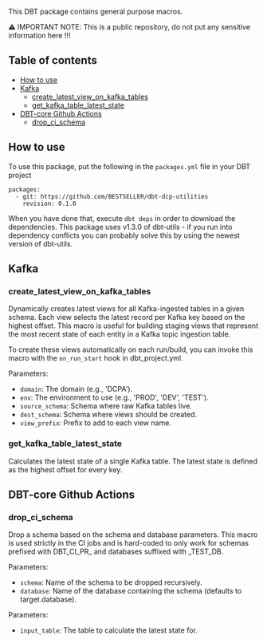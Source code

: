 This DBT package contains general purpose macros.

⚠️ IMPORTANT NOTE: This is a public repository, do not put any sensitive information here !!!

## Table of contents

* [How to use](#howto-use)
* [Kafka](#kafka)
  * [create_latest_view_on_kafka_tables](#create_latest_view_on_kafka_tables)
  * [get_kafka_table_latest_state](#get_kafka_table_latest_state)
* [DBT-core Github Actions](#DBT-coreGithubActions)
  * [drop_ci_schema](#drop_ci_schema)

## How to use
To use this package, put the following in the `packages.yml` file in your DBT project
```
packages:
  - git: https://github.com/BESTSELLER/dbt-dcp-utilities
    revision: 0.1.0
```
When you have done that, execute `dbt deps` in order to download the dependencies.
This package uses v1.3.0 of dbt-utils - if you run into dependency conflicts you can probably solve this by using the newest version of dbt-utils.

## Kafka

### create_latest_view_on_kafka_tables
Dynamically creates latest views for all Kafka-ingested tables in a given schema.
Each view selects the latest record per Kafka key based on the highest offset.
This macro is useful for building staging views that represent the most recent state
of each entity in a Kafka topic ingestion table.

To create these views automatically on each run/build, you can invoke this macro with
the `on_run_start` hook in dbt_project.yml.

Parameters:
  - `domain`: The domain (e.g., 'DCPA').
  - `env`: The environment to use (e.g., 'PROD', 'DEV', 'TEST').
  - `source_schema`: Schema where raw Kafka tables live.
  - `dest_schema`: Schema where views should be created.
  - `view_prefix`: Prefix to add to each view name.

###  get_kafka_table_latest_state
Calculates the latest state of a single Kafka table. The latest state is defined as
the highest offset for every key.

## DBT-core Github Actions

### drop_ci_schema
Drop a schema based on the schema and database parameters. This macro is used strictly in the CI jobs and is hard-coded to only work for schemas prefixed with DBT_CI_PR_ and databases suffixed with _TEST_DB. 

Parameters:
  - `schema`: Name of the schema to be dropped recursively.
  - `database`: Name of the database containing the schema (defaults to target.database).


Parameters:
  - `input_table`: The table to calculate the latest state for.

